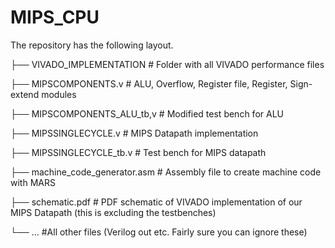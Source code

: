 # MIPS_CPU
The repository has the following layout.

├── VIVADO_IMPLEMENTATION                  # Folder with all VIVADO performance files

├── MIPSCOMPONENTS.v                    # ALU, Overflow, Register file, Register, Sign-extend modules

├──  MIPSCOMPONENTS_ALU_tb,v                    # Modified test bench for ALU

├── MIPSSINGLECYCLE.v                    # MIPS Datapath implementation

├── MIPSSINGLECYCLE_tb.v                    # Test bench for MIPS datapath

├── machine_code_generator.asm                    # Assembly file to create machine code with MARS

├── schematic.pdf                    # PDF schematic of VIVADO implementation of our MIPS Datapath (this is excluding the testbenches)

└── …			#All other files (Verilog out etc. Fairly sure you can ignore these)
